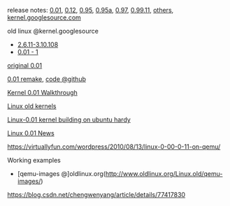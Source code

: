 release notes: [0.01](https://mirrors.edge.kernel.org/pub/linux/kernel/Historic/old-versions/RELNOTES-0.01), [0.12](https://mirrors.edge.kernel.org/pub/linux/kernel/Historic/old-versions/RELNOTES-0.12), [0.95](https://mirrors.edge.kernel.org/pub/linux/kernel/Historic/old-versions/RELNOTES-0.95), [0.95a](https://mirrors.edge.kernel.org/pub/linux/kernel/Historic/old-versions/RELNOTES-0.95a), [0.97](https://mirrors.edge.kernel.org/pub/linux/kernel/Historic/old-versions/RELNOTES-0.97), [0.99.11](https://kernel.googlesource.com/pub/scm/linux/kernel/git/nico/archive/+/v0.99-pl11), [others](https://mirrors.edge.kernel.org/pub/linux/kernel/Historic/old-versions/), [kernel.googlesource.com](https://kernel.googlesource.com/pub/scm/linux/kernel/git/nico/archive/)

old linux @kernel.googlesource
- [2.6.11-3.10.108](https://kernel.googlesource.com/pub/scm/linux/kernel/git/wtarreau/linux-stable/+refs)
- [0.01 - 1](https://kernel.googlesource.com/pub/scm/linux/kernel/git/nico/archive/)

[original 0.01](https://github.com/mariuz/linux-0.01)

[0.01 remake](http://draconux.free.fr/os_dev/linux0.01.html), [code @github](https://github.com/liudonghua123/linux-0.01)

[Kernel 0.01 Walkthrough](https://kernelnewbies.org/Kernel001WalkThrough)

[Linux old kernels](https://mirrors.edge.kernel.org/pub/linux/kernel/Historic/)

[Linux-0.01 kernel building on ubuntu hardy](https://mapopa.blogspot.com/2008/09/linux-0.html)

[Linux 0.01 News](http://draconux.free.fr/os_dev/linux0.01_news.html)

https://virtuallyfun.com/wordpress/2010/08/13/linux-0-00-0-11-on-qemu/

Working examples
- [qemu-images @]oldlinux.org(http://www.oldlinux.org/Linux.old/qemu-images/)

https://blog.csdn.net/chengwenyang/article/details/77417830
